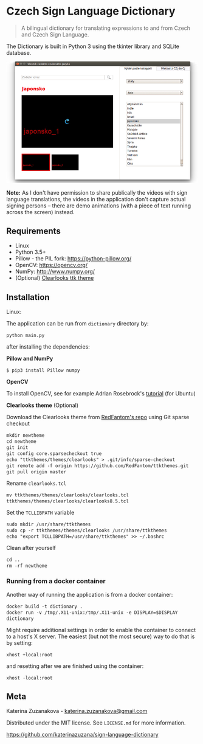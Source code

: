 # Czech Sign Language Dictionary

> A bilingual dictionary for translating expressions to and from Czech and Czech Sign Language.

The Dictionary is built in Python 3 using the tkinter library and SQLite database.



![screenshot](screenshot.png)

**Note:** As I don't have permission to share publically the videos with sign language translations, the videos in the application don't capture actual signing persons – there are demo animations (with a piece of text running across the screen) instead.

## Requirements

* Linux
* Python 3.5+
* Pillow - the PIL fork: https://python-pillow.org/
* OpenCV: https://opencv.org/
* NumPy: http://www.numpy.org/
* (Optional) [Clearlooks ttk theme](https://github.com/RedFantom/ttkthemes/tree/master/ttkthemes/themes/clearlooks)

## Installation

Linux:

The application can be run from `dictionary` directory by:
```
python main.py
```
after installing the dependencies:

**Pillow and NumPy**

```
$ pip3 install Pillow numpy
```
**OpenCV**

To install OpenCV, see for example Adrian Rosebrock's [tutorial](https://www.pyimagesearch.com/2016/10/24/ubuntu-16-04-how-to-install-opencv/) (for Ubuntu)

**Clearlooks theme** (Optional)

Download the Clearlooks theme from [RedFantom's repo](https://github.com/RedFantom/ttkthemes/tree/master/ttkthemes/themes/clearlooks) using Git sparse checkout
```
mkdir newtheme
cd newtheme
git init
git config core.sparsecheckout true
echo "ttkthemes/themes/clearlooks" > .git/info/sparse-checkout
git remote add -f origin https://github.com/RedFantom/ttkthemes.git
git pull origin master
```
Rename `clearlooks.tcl`
```
mv ttkthemes/themes/clearlooks/clearlooks.tcl ttkthemes/themes/clearlooks/clearlooks8.5.tcl
```
Set the `TCLLIBPATH` variable
```
sudo mkdir /usr/share/ttkthemes
sudo cp -r ttkthemes/themes/clearlooks /usr/share/ttkthemes
echo "export TCLLIBPATH=/usr/share/ttkthemes" >> ~/.bashrc
```
Clean after yourself
```
cd ..
rm -rf newtheme
```

### Running from a docker container

Another way of running the application is from a docker container:
```
docker build -t dictionary .
docker run -v /tmp/.X11-unix:/tmp/.X11-unix -e DISPLAY=$DISPLAY dictionary
```
Might require additional settings in order to enable the container to connect to a host's X server. The easiest (but not the most secure) way to do that is by setting:
```
xhost +local:root
```
and resetting after we are finished using the container:
```
xhost -local:root
```

## Meta

Katerina Zuzanakova - katerina.zuzanakova@gmail.com

Distributed under the MIT license. See ``LICENSE.md`` for more information.

https://github.com/katerinazuzana/sign-language-dictionary
